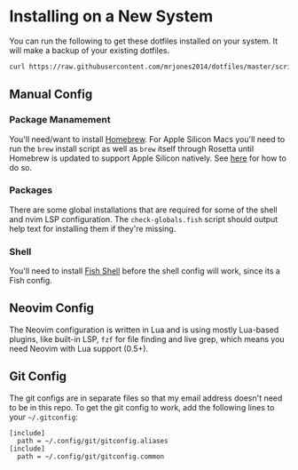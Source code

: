 # Installing on a New System

You can run the following to get these dotfiles installed on your system. It will make a backup of your existing dotfiles.

```sh
curl https://raw.githubusercontent.com/mrjones2014/dotfiles/master/scripts/config-init | bash
```

## Manual Config

### Package Manamement

You'll need/want to install [Homebrew](https://brew.sh). For Apple Silicon Macs you'll need to run the `brew` install script
as well as `brew` itself through Rosetta until Homebrew is updated to support Apple Silicon natively.
See [here](https://stackoverflow.com/questions/64882584/how-to-run-the-homebrew-installer-under-rosetta-2-on-m1-macbook/64883440) for how to do so.

### Packages

There are some global installations that are required for some of the shell and nvim LSP configuration. The `check-globals.fish` script should output help text
for installing them if they're missing.

### Shell

You'll need to install [Fish Shell](https://github.com/fish-shell/fish-shell) before the shell config will work, since its a Fish config.

## Neovim Config

The Neovim configuration is written in Lua and is using mostly Lua-based plugins, like built-in LSP, `fzf` for file finding and live grep,
which means you need Neovim with Lua support (0.5+).

## Git Config

The git configs are in separate files so that my email address doesn't need to be in this repo.
To get the git config to work, add the following lines to your `~/.gitconfig`:

```
[include]
  path = ~/.config/git/gitconfig.aliases
[include]
  path = ~/.config/git/gitconfig.common
```
